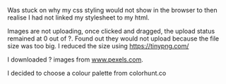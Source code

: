 Was stuck on why my css styling would not show in the browser to then realise I had not linked my stylesheet to my html.

Images are not uploading, once clicked and dragged, the upload status remained at 0 out of ?.
Found out they would not upload because the file size was too big. I reduced the size using <https://tinypng.com/>

I downloaded ? images from www.pexels.com.

I decided to choose a colour palette from colorhunt.co